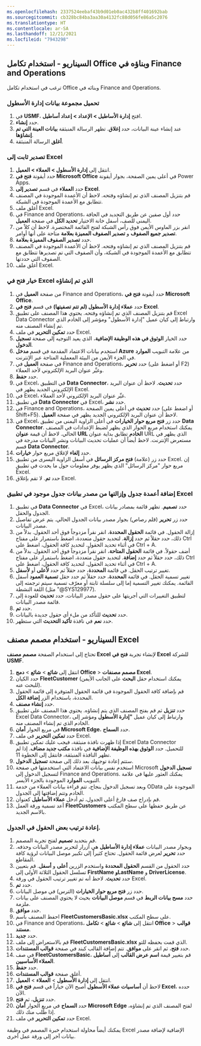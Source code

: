 ```yaml
---
ms.openlocfilehash: 2337524eebaf43b9d01eb0ac432b8ff401692bab
ms.sourcegitcommit: cb328bc84ba3aa30a4132fc88d056fe86a5c2076
ms.translationtype: HT
ms.contentlocale: ar-SA
ms.lasthandoff: 12/21/2021
ms.locfileid: "7943298"
---
```

## <a name="scenario---use-and-build-office-integration-in-finance-and-operations"></a>السيناريو - استخدام تكامل Office وبناؤه في Finance and Operations

ترغب في استخدام تكامل Office وبنائه في Finance and Operations. 

### <a name="load-the-fleet-management-data-set"></a>تحميل مجموعة بيانات إدارة الأسطول 

1.  في **USMF**، افتح **إدارة الأساطيل > الإعداد > إعداد أساطيل**.
2.  حدد **إنشاء**.
3.  عند إنشاء عينة البيانات، حدد **إغلاق**. تظهر الرسالة المنبثقة **بيانات العينة التي تم إنشاؤها**.
4. **أغلق** الرسالة المنبثقة.

### <a name="static-export-to-excel"></a>تصدير ثابت إلى Excel 

1.  انتقل إلى **إدارة الأسطول > العملاء > العميل**.
2.  حدد أيقونة **فتح في Microsoft Office** في أعلى يمين الصفحة، بجوار أيقونة Power Apps. 
3. حدد **العملاء** في قسم **تصدير إلى Excel**.
3.  قم بتنزيل المصنف الذي تم إنشاؤه وفتحه. لاحظ أن الأعمدة الموجودة في المصنف تتطابق مع الأعمدة الموجودة في الشبكة.
4. أغلق ملف Excel.
4.  في Finance and Operations، حدد أول صفين عن طريق التحديد في الحافة اليمنى للصف، أسفل خانة الاختيار **تحديد الكل** في صفحة **العميل**.
5.  انقر بزر الماوس الأيمن فوق رأس الشبكة لفتح القائمة المختصرة. لاحظ أن كلاً من **تصدير جميع الصفوف** و **تصدير الصفوف المميزة بعلامة** متاحة على أنها أوامر.
6.  حدد **تصدير الصفوف المميزة بعلامة**. 
7.  قم بتنزيل المصنف الذي تم إنشاؤه وفتحه. لاحظ أن الأعمدة الموجودة في المصنف تتطابق مع الأعمدة الموجودة في الشبكة، وأن الصفوف التي تم تصديرها تتطابق مع الصفوف التي حددتها.
8. أغلق ملف Excel.


### <a name="generated-open-in-excel"></a>خيار فتح في Excel الذي تم إنشاؤه 

1.  من صفحة **العميل** في Finance and Operations، حدد أيقونة **فتح في Microsoft Office**.
2. حدد **عملاء إدارة الأسطول (لم تتم تصفيتها)** في قسم **فتح في Excel**.
3.  قم بتنزيل المصنف الذي تم إنشاؤه وفتحه. يحتوي هذا المصنف على تطبيق Excel Data Connector وارتباط إلى كيان عميل "إدارة الأسطول" ومؤشر إلى الخادم الذي تم إنشاء المصنف منه.
4. حدد **تمكين التحرير** في ملف Excel.
5. حدد الخيار **الوثوق في هذه الوظيفة الإضافية**، الذي يعيد التوجيه إلى صفحة **تسجيل الدخول**. 
6. استخدم بيانات الاعتماد المقدمة في قسم **مدخل Azure** من علامة التبويب **الموارد** في الجزء الأيمن من البيئة المعملية المتاحة عبر الإنترنت. 
7.  في صفحة **العميل** في Finance and Operations، حدد **تحرير** (أو اضغط على F2) وغيِّر عنوان البريد الإلكتروني لأحد العملاء.
8.  حدد **حفظ**.
9.  في Excel، في التطبيق **Data Connector**، حدد **تحديث**. لاحظ أن عنوان البريد الإلكتروني الجديد يظهر في Excel.
10. في Excel، غيِّر عنوان البريد الإلكتروني لأحد العملاء.
11. في تطبيق **Data Connector** في Excel، حدد **نشر**.
12. في Finance and Operations، حدد **تحديث** في أعلى يمين الصفحة (أو اضغط على Shift+F5). لاحظ أن عنوان البريد الإلكتروني الجديد يظهر في صفحة **العميل**.
13. في Excel، حدد زر **فتح مربع حوار الخيارات** في أعلى الزاوية اليمنى من تطبيق **Data Connector**. يمكنك استخدام مربع الحوار الذي يظهر لضبط الإعدادات في المصنف الحالي. لاحظ أن قيمة **عنوان URL الخادم** تطابق بداية عنوان URL الذي يظهر في مستعرض الإنترنت. لاحظ أيضاً أن عمليات تحديث البيانات ونشر البيانات مدرجة في قسم **Data Connector**.
14. حدد **إلغاء** لإغلاق مربع حوار **خيارات**.
15. حدد زر (علامة) **فتح مركز الرسائل** في أسفل الزاوية اليسرى من تطبيق Excel. إن مربع حوار "مركز الرسائل" الذي يظهر يوفر معلومات حول ما يحدث في تطبيق Excel.
16. حدد **تم**. لا تقم بإغلاق Excel.


### <a name="add-and-remove-table-columns-from-an-existing-table-data-source-in-the-excel-app"></a>إضافة أعمدة جدول وإزالتها من مصدر بيانات جدول موجود في تطبيق Excel 

1.  في تطبيق **Data Connector** في Excel، حدد **تصميم**. تظهر قائمة بمصادر بيانات الجدول والحقل.
6.  حدد زر **تحرير** (قلم رصاص) بجوار مصدر بيانات الجدول الحالي. يتم عرض تفاصيل مصدر البيانات.
7.  إزالة الحقول. في قائمة **الحقول المحددة**، انقر نقراً مزدوجاً فوق أحد الحقول. بدلاً من ذلك، حدد حقلاً ثم حدد **إزالة**. لتحديد حقول متعددة، اضغط باستمرار على مفتاح Ctrl في أثناء تحديد الحقول. لتحديد كافة الحقول، اضغط على Ctrl + A.
8.  أضف حقولاً. في قائمة **الحقول المتاحة**، انقر نقراً مزدوجاً فوق أحد الحقول. بدلاً من ذلك، حدد حقلاً ثم حدد **إضافة**. لتحديد حقول متعددة، اضغط باستمرار على مفتاح Ctrl في أثناء تحديد الحقول. لتحديد كافة الحقول، اضغط على Ctrl + A.
9.  تغيير ترتيب الحقل. في قائمة **المحددة**، حدد حقلاً ثم حدد **لأعلى** أو **لأسفل**.
10. تغيير تسمية الحقل. في قائمة **المحددة**، حدد حقلاً ثم حدد حقل **تسمية العمود** أسفل القائمة. يمكنك تغيير التسمية إما إلى سلسلة ثابتة أو معرّف تسمية سيتم ترجمته إلى اللغة النشطة (مثل "@SYS129977).
11. لتطبيق التغييرات التي أجريتها على حقول مصدر البيانات، حدد **تحديث** للعودة إلى قائمة مصدر البيانات.
12. حدد **تم**.
12. حدد **تحديث** للتأكد من ملء أي حقول جديدة بالبيانات.
13. حدد **نعم** في نافذة **تأكيد التحديث** التي ستظهر.


## <a name="scenario---use-the-excel-workbook-designer"></a>السيناريو - استخدام مصمم مصنف Excel

تحتاج إلى استخدام الصفحة **مصمم مصنف Excel** لإنشاء تجربة **فتح في Excel** للشركة **USMF**.

1.  انتقل إلى **شائع** > **شائع** > **دمج Office** > **مصمم مصنفات Excel**.
2.  حدد الكيان **FleetCustomer** (يمكنك استخدام حقل **البحث** على الجانب الأيمن للبحث عنه).
3.  قم بإضافة كافة الحقول الموجودة في قائمة الحقول المتوفرة إلى قائمة الحقول المحددة، باستخدام الزر **إضافة الكل**.
4.  حدد **إنشاء مصنف**. 
5.  حدد **تنزيل** ثم قم بفتح المصنف الذي يتم إنشاؤه. يحتوي هذا المصنف على تطبيق Excel Data Connector، وارتباط إلى كيان عميل **"إدارة الأسطول** ومؤشر إلى الخادم الذي تم إنشاء المصنف منه.
6.  في مربع الحوار **أمان Microsoft Edge**، حدد **السماح**.
7.  حدد **تمكين التحرير** في ملف Excel.
8.  إذا ظهرت نافذة منبثقة، فيجب عليك تمكين تطبيق Excel Data Connector للتحميل. حدد **الوثوق بهذه الوظيفة الإضافية** في نافذة **مكتب جديد مضاف**. إذا لم تظهر النافذة المنبثقة، فانتقل إلى الخطوة 11.
9. ستتم إعادة توجيهك بعد ذلك إلى صفحة **تسجيل الدخول**. 
10. استخدم نفس بيانات الاعتماد التي استخدمتها في صفحة Microsoft **تسجيل الدخول** لتسجيل الدخول إلى Finance and Operations. يمكنك العثور عليها في علامة التبويب **الموارد** الموجودة بالجزء الأيسر.
11. وبعد تسجيل الدخول بنجاح، تتم قراءة بيانات العملاء من خدمة OData الموجودة على الخادم وتتم إضافتها إلى الجدول.
12. قم بإدراج صف فارغ أعلى الجدول، ثم أدخل **عملاء الأساطيل** كعنوان.
13. أعد تسمية ورقة العمل **FleetCustomers** عن طريق حفظها على سطح المكتب بالاسم الجديد.

### <a name="rearrange-some-of-the-fields-in-the-table"></a>إعادة ترتيب بعض الحقول في الجدول. 

1. قم بتحديد **تصميم** لفتح تجربة المصمم.
10. وبجوار مصدر البيانات **عملاء إدارة الأساطيل** هي أزرار لتحرير مصدر البيانات وحذفه. حدد **تحرير** لعرض قائمة الحقول. تحتاج كثيراً إلى تكبير موصل البيانات لرؤية كافة المقاطع.
11. حدد الحقول من القسم **الحقول المحددة** واستخدم الزرين **أعلى** و **أسفل**. قم بتعيين تسلسل الحقول الثلاثة الأولى إلى **FirstName وLastName** و **DriverLicense**.
12. حدد **تحديث**. لاحظ أنه تم تغيير ترتيب الحقول في ورقة Excel.
13. حدد **تم**.
14. حدد زر **فتح مربع حوار الخيارات** (الترس) في موصل البيانات.
15. حدد **مسح بيانات الربط** في قسم **موصل البيانات** بحيث لا يحتوي المصنف على بيانات ملزمة.
16. حدد **موافق**.
17. احفظ المصنف باسم **FleetCustomersBasic.xlsx** على سطح المكتب.
18. في Finance and Operations، انتقل إلى **شائع** > **شائع** > **تكامل Office** > **قوالب مستند**.
19. حدد **جديد‏‎**.
20. قم بالاستعراض إلى ملف **FleetCustomersBasic.xlsx** الذي قمت بحفظه للتو.
21. حدد **فتح**، ثم انقر على **موافق**. تتم إضافة القالب كبند في صفحة **قوالب المستندات**.
22. في صف **FleetCustomersBasic**، قم بتغيير قيمة **اسم عرض القالب** إلى **أساطيل العملاء الأساسيين**.
23. حدد **حفظ**.
24. أغلق صفحة **قوالب المستندات**.
24. انتقل إلى **إدارة الأسطول** > **العملاء** > **العميل**.
25. لاحظ أن **أساسيات عملاء الأسطول** أصبح الآن خياراً في قسم **فتح في Excel**، حدده الآن. 
26. حدد **تنزيل**، ثم **فتح**.
27. حدد **السماح** في مربع الحوار **أمان Microsoft Edge** لفتح المصنف الذي تم إنشاؤه، إذا طُلب منك ذلك.
28. حدد **تمكين التحرير** في ملف Excel.


يمكنك أيضاً محاولة استخدام خبرة المصمم في وظيفة Excel الإضافية لإضافة مصدر بيانات آخر إلى ورقة عمل أخرى.


